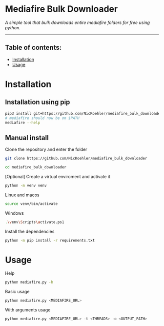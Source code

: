 # Mediafire Bulk Downloader

_A simple tool that bulk downloads entire mediafire folders for free using python._

---

## Table of contents:

-   [Installation](#installation)
-   [Usage](#usage)

# Installation

## Installation using pip

```sh
pip3 install git+https://github.com/NicKoehler/mediafire_bulk_downloader
# mediafire should now be on $PATH
mediafire --help
```

## Manual install

Clone the repository and enter the folder

```sh
git clone https://github.com/NicKoehler/mediafire_bulk_downloader

cd mediafire_bulk_downloader
```

[Optional] Create a virtual enviroment and activate it

```sh
python -m venv venv

```

Linux and macos

```sh
source venv/bin/activate
```

Windows

```sh
.\venv\Scripts\activate.ps1

```

Install the dependencies

```sh
python -m pip install -r requirements.txt
```

# Usage

Help

```sh
python mediafire.py -h
```

Basic usage

```sh
python mediafire.py <MEDIAFIRE_URL>
```

With arguments usage

```sh
python mediafire.py <MEDIAFIRE_URL> -t <THREADS> -o <OUTPUT_PATH>
```
